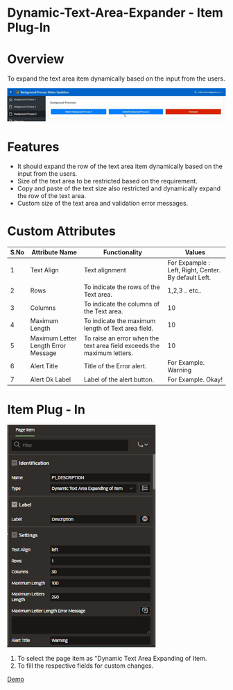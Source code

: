 # Dynamic-Text-Area-Expander - Item Plug-In

# Overview

To expand the text area item dynamically based on the input from the users. 

![](https://github.com/SridharThayumanavar/Background-Process/blob/main/Background%20Process%20Notification.gif)

# Features
-  It should expand the row of the text area item dynamically based on the input from the users. 
-  Size of the text area to be restricted based on the requirement.
-  Copy and paste of the text size also restricted and dynamically expand the row of the text area. 
-  Custom size of the text area and validation error messages.

# Custom Attributes 

| S.No | Attribute Name | Functionality | Values |
| --- | --- | --- | --- | 
| 1 | Text Align | Text alignment | For Expample : Left, Right, Center. By default Left. |
| 2 | Rows | To indicate the rows of the Text area. | 1,2,3 .. etc.. |
| 3 | Columns | To indicate the columns of the Text area. | 10 |
| 4 | Maximum Length | To indicate the maximum length of Text area field. | 10 |
| 5 | Maximum Letter Length Error Message | To raise an error when the text area field exceeds the maximum letters. | 10 |
| 6 | Alert Title | Title of the Error alert. | For Example. Warning |
| 7 | Alert Ok Label | Label of the alert button. | For Example. Okay! |

# Item Plug - In 

![](https://github.com/SridharThayumanavar/Dynamic-Text-Area-Expander/blob/main/Item%20Backend%20Screenshot.png)

1.	To select the page item as "Dynamic Text Area Expanding of Item. 
2.	To fill the respective fields for custom changes. 

[Demo](https://apex.oracle.com/pls/apex/r/digital_bid_suite/dynamic-text-area-expand-item/home)
